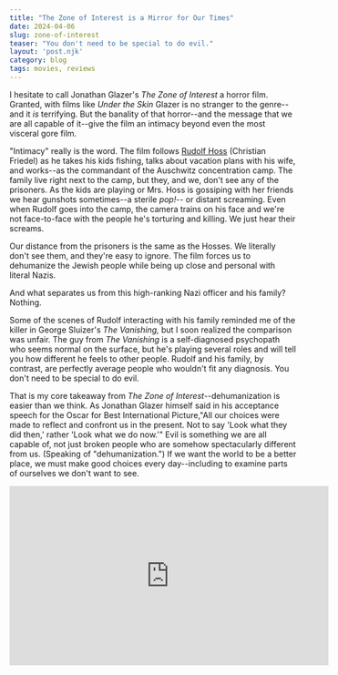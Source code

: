 ```yaml
---
title: "The Zone of Interest is a Mirror for Our Times"
date: 2024-04-06
slug: zone-of-interest
teaser: "You don't need to be special to do evil."
layout: 'post.njk'
category: blog
tags: movies, reviews
---
```

I hesitate to call Jonathan Glazer's *The Zone of Interest* a horror film. Granted, with films like *Under the Skin* Glazer is no stranger to the genre--and it *is* terrifying. But the banality of that horror--and the message that we are all capable of it--give the film an intimacy beyond even the most visceral gore film.

"Intimacy" really is the word. The film follows [Rudolf Hoss](https://en.wikipedia.org/wiki/Rudolf_H%C3%B6ss 'Wikipedia: Rudolf Hoss') (Christian Friedel) as he takes his kids fishing, talks about vacation plans with his wife, and works--as the commandant of the Auschwitz concentration camp. The family live right next to the camp, but they, and we, don't see any of the prisoners. As the kids are playing or Mrs. Hoss is gossiping with her friends we hear gunshots sometimes--a sterile *pop!*-- or distant screaming. Even when Rudolf goes into the camp, the camera trains on his face and we're not face-to-face with the people he's torturing and killing. We just hear their screams.

Our distance from the prisoners is the same as the Hosses. We literally don't see them, and they're easy to ignore. The film forces us to dehumanize the Jewish people while being up close and personal with literal Nazis.

And what separates us from this high-ranking Nazi officer and his family? Nothing.

Some of the scenes of Rudolf interacting with his family reminded me of the killer in George Sluizer's *The Vanishing,* but I soon realized the comparison was unfair. The guy from *The Vanishing* is a self-diagnosed psychopath who seems normal on the surface, but he's playing several roles and will tell you how different he feels to other people. Rudolf and his family, by contrast, are perfectly average people who wouldn't fit any diagnosis. You don't need to be special to do evil.

That is my core takeaway from *The Zone of Interest*--dehumanization is easier than we think. As Jonathan Glazer himself said in his acceptance speech for the Oscar for Best International Picture,"All our choices were made to reflect and confront us in the present. Not to say 'Look what they did then,' rather 'Look what we do now.'" Evil is something we are all capable of, not just broken people who are somehow spectacularly different from us. (Speaking of "dehumanization.") If we want the world to be a better place, we must make good choices every day--including to examine parts of ourselves we don't want to see.

<iframe width="560" height="315" src="https://www.youtube.com/embed/HgADVP3AE-Y?si=cq8rMFOwG70EJdYi" title="YouTube video player" frameborder="0" allow="accelerometer; autoplay; clipboard-write; encrypted-media; gyroscope; picture-in-picture; web-share" referrerpolicy="strict-origin-when-cross-origin" allowfullscreen></iframe>
